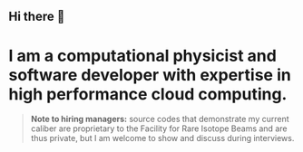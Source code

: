 ## Hi there 👋
# I am a computational physicist and software developer with expertise in high performance cloud computing. 
> **Note to hiring managers:**
> source codes that demonstrate my current caliber are proprietary to the Facility for Rare Isotope Beams and are thus private, but I am welcome to show and discuss during interviews.

<!--
**YaniUdiani/YaniUdiani** is a ✨ _special_ ✨ repository because its `README.md` (this file) appears on your GitHub profile.

Here are some ideas to get you started:

- 🔭 I’m currently working on ...
- 🌱 I’m currently learning ...
- 👯 I’m looking to collaborate on ...
- 🤔 I’m looking for help with ...
- 💬 Ask me about ...
- 📫 How to reach me: ...
- 😄 Pronouns: ...
- ⚡ Fun fact: ...
-->
